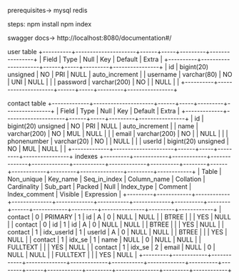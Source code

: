 prerequisites->
mysql 
redis

steps:
npm install
npm index

swagger docs->
http://localhost:8080/documentation#/

user table
+----------+---------------------+------+-----+---------+----------------+
| Field    | Type                | Null | Key | Default | Extra          |
+----------+---------------------+------+-----+---------+----------------+
| id       | bigint(20) unsigned | NO   | PRI | NULL    | auto_increment |
| username | varchar(80)         | NO   | UNI | NULL    |                |
| password | varchar(200)        | NO   |     | NULL    |                |
+----------+---------------------+------+-----+---------+----------------+

contact table
+-------------+---------------------+------+-----+---------+----------------+
| Field       | Type                | Null | Key | Default | Extra          |
+-------------+---------------------+------+-----+---------+----------------+
| id          | bigint(20) unsigned | NO   | PRI | NULL    | auto_increment |
| name        | varchar(200)        | NO   | MUL | NULL    |                |
| email       | varchar(200)        | NO   |     | NULL    |                |
| phonenumber | varchar(20)         | NO   |     | NULL    |                |
| userId      | bigint(20) unsigned | NO   | MUL | NULL    |                |
+-------------+---------------------+------+-----+---------+----------------+
indexes
+---------+------------+------------+--------------+-------------+-----------+-------------+----------+--------+------+------------+---------+---------------+---------+------------+
| Table   | Non_unique | Key_name   | Seq_in_index | Column_name | Collation | Cardinality | Sub_part | Packed | Null | Index_type | Comment | Index_comment | Visible | Expression |
+---------+------------+------------+--------------+-------------+-----------+-------------+----------+--------+------+------------+---------+---------------+---------+------------+
| contact |          0 | PRIMARY    |            1 | id          | A         |           0 |     NULL |   NULL |      | BTREE      |         |               | YES     | NULL       |
| contact |          0 | id         |            1 | id          | A         |           0 |     NULL |   NULL |      | BTREE      |         |               | YES     | NULL       |
| contact |          1 | idx_userId |            1 | userId      | A         |           0 |     NULL |   NULL |      | BTREE      |         |               | YES     | NULL       |
| contact |          1 | idx_se     |            1 | name        | NULL      |           0 |     NULL |   NULL |      | FULLTEXT   |         |               | YES     | NULL       |
| contact |          1 | idx_se     |            2 | email       | NULL      |           0 |     NULL |   NULL |      | FULLTEXT   |         |               | YES     | NULL       |
+---------+------------+------------+--------------+-------------+-----------+-------------+----------+--------+------+------------+---------+---------------+---------+------------+

